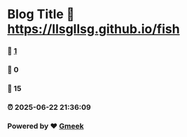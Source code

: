 # Blog Title :link: https://llsgllsg.github.io/fish 
### :page_facing_up: [1](https://llsgllsg.github.io/fish/tag.html) 
### :speech_balloon: 0 
### :hibiscus: 15 
### :alarm_clock: 2025-06-22 21:36:09 
### Powered by :heart: [Gmeek](https://github.com/Meekdai/Gmeek)
